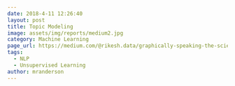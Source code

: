 ```yaml
---
date: 2018-4-11 12:26:40
layout: post
title: Topic Modeling
image: assets/img/reports/medium2.jpg
category: Machine Learning
page_url: https://medium.com/@rikesh.data/graphically-speaking-the-science-of-visualizing-sentence-embeddings-8a4d13471e2d?
tags:
  - NLP
  - Unsupervised Learning
author: mranderson
---
```







